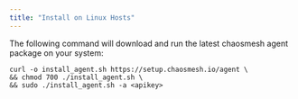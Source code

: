 ```yaml
---
title: "Install on Linux Hosts"
---
```


The following command will download and run the latest chaosmesh agent package on your system:

```shell
curl -o install_agent.sh https://setup.chaosmesh.io/agent \
&& chmod 700 ./install_agent.sh \
&& sudo ./install_agent.sh -a <apikey>
```
